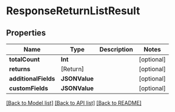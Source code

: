 # ResponseReturnListResult

## Properties
Name | Type | Description | Notes
------------ | ------------- | ------------- | -------------
**totalCount** | **Int** |  | [optional] 
**returns** | [Return] |  | [optional] 
**additionalFields** | **JSONValue** |  | [optional] 
**customFields** | **JSONValue** |  | [optional] 

[[Back to Model list]](../README.md#documentation-for-models) [[Back to API list]](../README.md#documentation-for-api-endpoints) [[Back to README]](../README.md)


